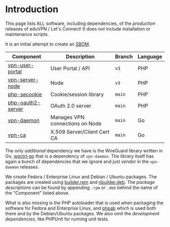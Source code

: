 # Introduction

This page lists ALL software, including dependencies, of the _production_ 
releases of eduVPN / Let's Connect! It does _not_ include installation or
maintenance scripts.

It is an initial attempt to create an 
[SBOM](https://en.wikipedia.org/wiki/Software_supply_chain).

| Component       												     | Description                     | Branch | Language |
| ------------------------------------------------------------------ | ------------------------------- | ------ | -------- |
| [vpn-user-portal](https://git.sr.ht/~fkooman/vpn-user-portal)      | User Portal / API               | `v3`   | PHP      |
| [vpn-server-node](https://git.sr.ht/~fkooman/vpn-server-node)      | Node                            | `v3`   | PHP      |
| [php-secookie](https://git.sr.ht/~fkooman/php-secookie/)           | Cookie/session library          | `main` | PHP      |
| [php-oauth2-server](https://git.sr.ht/~fkooman/php-oauth2-server/) | OAuth 2.0 server                | `main` | PHP      |
| [vpn-daemon](https://git.sr.ht/~fkooman/vpn-daemon)                | Manages VPN connections on Node | `main` | Go       |
| [vpn-ca](https://git.sr.ht/~fkooman/vpn-ca)                        | X.509 Server/Client Cert CA     | `main` | Go       |

The only _additional_ dependency we have is the WireGuard library written 
in Go, [wgctrl-go](https://github.com/WireGuard/wgctrl-go) that is a 
dependency of `vpn-daemon`. The library itself has again a bunch of 
dependencies that we ignore and just _vendor_ in the `vpn-daemon`
releases.

We create Fedora / Enterprise Linux and Debian / Ubuntu packages. The 
packages are created using 
[builder.rpm](https://git.sr.ht/~fkooman/builder.rpm) and 
[nbuilder.deb](https://git.sr.ht/~fkooman/nbuilder.deb). The 
_package descriptions_ can be found by appending `.rpm` or `.deb` behind
the name of the "Component" listed above.

What is also missing is the PHP autoloader that is used when packaging the 
software for Fedora and Enterprise Linux, and 
[phpab](https://github.com/theseer/Autoload) which is used both there and by 
the Debian/Ubuntu packages. We also omit the _development dependencies_, 
like PHPUnit for running unit tests.